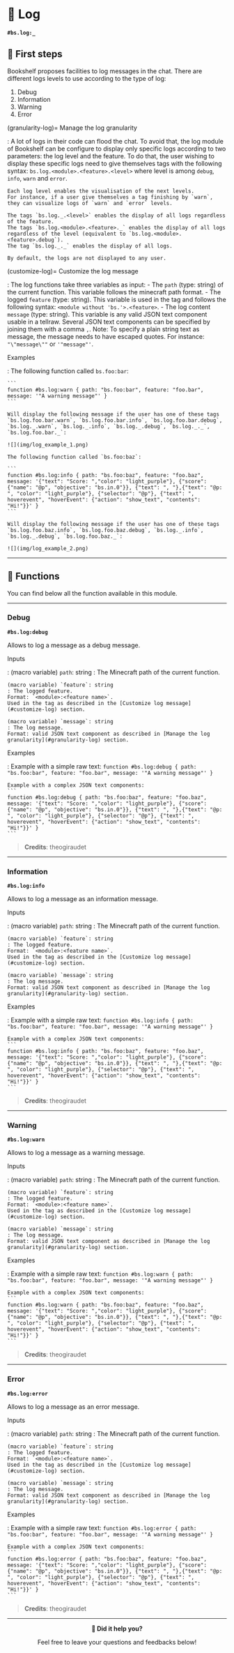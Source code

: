 # 📄 Log

**`#bs.log:_`**

## 👶 First steps

Bookshelf proposes facilities to log messages in the chat.
There are different logs levels to use according to the type of log:
1. Debug
2. Information
3. Warning
4. Error

(granularity-log)=
Manage the log granularity

:   A lot of logs in their code can flood the chat.
    To avoid that, the log module of Bookshelf can be configure to display only specific logs according to two parameters: the log level and the feature.
    To do that, the user wishing to display these specific logs need to give themselves tags with the following syntax: `bs.log.<module>.<feature>.<level>` where level is among `debug`, `info`, `warn` and `error`.

    Each log level enables the visualisation of the next levels.
    For instance, if a user give themselves a tag finishing by `warn`, they can visualize logs of `warn` and `error` levels.

    The tags `bs.log._.<level>` enables the display of all logs regardless of the feature.
    The tags `bs.log.<module>.<feature>._` enables the display of all logs regardless of the level (equivalent to `bs.log.<module>.<feature>.debug`).
    The tag `bs.log._._` enables the display of all logs.

    By default, the logs are not displayed to any user.

(customize-log)=
Customize the log message

:   The log functions take three variables as input:
    - The `path` (type: string) of the current function.
    This variable follows the minecraft path format.
    - The logged `feature` (type: string).
    This variable is used in the tag and follows the following syntax: `<module without 'bs.'>.<feature>`.
    - The log content `message` (type: string).
    This variable is any valid JSON text component usable in a tellraw.
    Several JSON text components can be specified by joining them with a comma `,`.
    Note: To specify a plain string text as message, the message needs to have escaped quotes.
    For instance: `"\"message\""` or `'"message"'`.

Examples

:   The following function called `bs.foo:bar`:

    ```
    function #bs.log:warn { path: "bs.foo:bar", feature: "foo.bar", message: '"A warning message"' }
    ```

    Will display the following message if the user has one of these tags `bs.log.foo.bar.warn`, `bs.log.foo.bar.info`, `bs.log.foo.bar.debug`, `bs.log._.warn`, `bs.log._.info`, `bs.log._.debug`, `bs.log._._`, `bs.log.foo.bar._`:

    ![](img/log_example_1.png)

    The following function called `bs.foo:baz`:

    ```
    function #bs.log:info { path: "bs.foo:baz", feature: "foo.baz", message: '{"text": "Score: ","color": "light_purple"}, {"score": {"name": "@p", "objective": "bs.in.0"}}, {"text": ", "},{"text": "@p: ", "color": "light_purple"}, {"selector": "@p"}, {"text": ", hoverevent", "hoverEvent": {"action": "show_text", "contents": "Hi!"}}' }
    ```

    Will display the following message if the user has one of these tags `bs.log.foo.baz.info`, `bs.log.foo.baz.debug`, `bs.log._.info`, `bs.log._.debug`, `bs.log.foo.baz._`:

    ![](img/log_example_2.png)

---

## 🔧 Functions

You can find below all the function available in this module.

---

### Debug

**`#bs.log:debug`**

Allows to log a message as a debug message.

Inputs

:   (macro variable) `path`: string
    : The Minecraft path of the current function.

    (macro variable) `feature`: string
    : The logged feature.
    Format: `<module>:<feature name>`.
    Used in the tag as described in the [Customize log message](#customize-log) section.

    (macro variable) `message`: string
    : The log message.
    Format: valid JSON text component as described in [Manage the log granularity](#granularity-log) section.

Examples

:   Example with a simple raw text:
    ```
    function #bs.log:debug { path: "bs.foo:bar", feature: "foo.bar", message: '"A warning message"' }
    ```

    Example with a complex JSON text components:
    ```
    function #bs.log:debug { path: "bs.foo:baz", feature: "foo.baz", message: '{"text": "Score: ","color": "light_purple"}, {"score": {"name": "@p", "objective": "bs.in.0"}}, {"text": ", "},{"text": "@p: ", "color": "light_purple"}, {"selector": "@p"}, {"text": ", hoverevent", "hoverEvent": {"action": "show_text", "contents": "Hi!"}}' }
    ```

> **Credits**: theogiraudet

---

### Information

**`#bs.log:info`**

Allows to log a message as an information message.

Inputs

:   (macro variable) `path`: string
    : The Minecraft path of the current function.

    (macro variable) `feature`: string
    : The logged feature.
    Format: `<module>:<feature name>`.
    Used in the tag as described in the [Customize log message](#customize-log) section.

    (macro variable) `message`: string
    : The log message.
    Format: valid JSON text component as described in [Manage the log granularity](#granularity-log) section.

Examples

:   Example with a simple raw text:
    ```
    function #bs.log:info { path: "bs.foo:bar", feature: "foo.bar", message: '"A warning message"' }
    ```

    Example with a complex JSON text components:
    ```
    function #bs.log:info { path: "bs.foo:baz", feature: "foo.baz", message: '{"text": "Score: ","color": "light_purple"}, {"score": {"name": "@p", "objective": "bs.in.0"}}, {"text": ", "},{"text": "@p: ", "color": "light_purple"}, {"selector": "@p"}, {"text": ", hoverevent", "hoverEvent": {"action": "show_text", "contents": "Hi!"}}' }
    ```

> **Credits**: theogiraudet

---

### Warning

**`#bs.log:warn`**

Allows to log a message as a warning message.

Inputs

:   (macro variable) `path`: string
    : The Minecraft path of the current function.

    (macro variable) `feature`: string
    : The logged feature.
    Format: `<module>:<feature name>`.
    Used in the tag as described in the [Customize log message](#customize-log) section.

    (macro variable) `message`: string
    : The log message.
    Format: valid JSON text component as described in [Manage the log granularity](#granularity-log) section.

Examples

:   Example with a simple raw text:
    ```
    function #bs.log:warn { path: "bs.foo:bar", feature: "foo.bar", message: '"A warning message"' }
    ```

    Example with a complex JSON text components:
    ```
    function #bs.log:warn { path: "bs.foo:baz", feature: "foo.baz", message: '{"text": "Score: ","color": "light_purple"}, {"score": {"name": "@p", "objective": "bs.in.0"}}, {"text": ", "},{"text": "@p: ", "color": "light_purple"}, {"selector": "@p"}, {"text": ", hoverevent", "hoverEvent": {"action": "show_text", "contents": "Hi!"}}' }
    ```

> **Credits**: theogiraudet

---

### Error

**`#bs.log:error`**

Allows to log a message as an error message.

Inputs

:   (macro variable) `path`: string
    : The Minecraft path of the current function.

    (macro variable) `feature`: string
    : The logged feature.
    Format: `<module>:<feature name>`.
    Used in the tag as described in the [Customize log message](#customize-log) section.

    (macro variable) `message`: string
    : The log message.
    Format: valid JSON text component as described in [Manage the log granularity](#granularity-log) section.

Examples

:   Example with a simple raw text:
    ```
    function #bs.log:error { path: "bs.foo:bar", feature: "foo.bar", message: '"A warning message"' }
    ```

    Example with a complex JSON text components:
    ```
    function #bs.log:error { path: "bs.foo:baz", feature: "foo.baz", message: '{"text": "Score: ","color": "light_purple"}, {"score": {"name": "@p", "objective": "bs.in.0"}}, {"text": ", "},{"text": "@p: ", "color": "light_purple"}, {"selector": "@p"}, {"text": ", hoverevent", "hoverEvent": {"action": "show_text", "contents": "Hi!"}}' }
    ```

> **Credits**: theogiraudet

---

<div align=center>

**💬 Did it help you?**

Feel free to leave your questions and feedbacks below!

</div>

<script src="https://giscus.app/client.js"
        data-repo="Gunivers/Glibs"
        data-repo-id="R_kgDOHQjqYg"
        data-category="Documentation"
        data-category-id="DIC_kwDOHQjqYs4CUQpy"
        data-mapping="title"
        data-strict="0"
        data-reactions-enabled="1"
        data-emit-metadata="0"
        data-input-position="bottom"
        data-theme="light"
        data-lang="fr"
        data-loading="lazy"
        crossorigin="anonymous"
        async>
</script>
